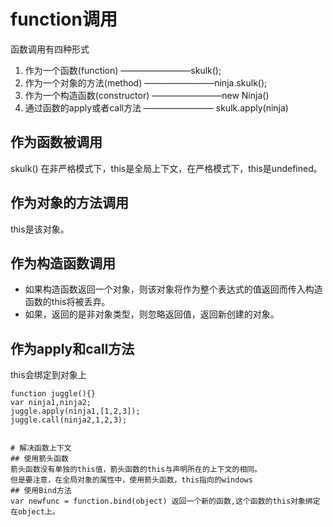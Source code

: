 # function调用

函数调用有四种形式

1. 作为一个函数(function) ————————skulk();
2. 作为一个对象的方法(method) ————————ninja.skulk();
3. 作为一个构造函数(constructor) ————————new Ninja()
4. 通过函数的apply或者call方法 ———————— skulk.apply(ninja)

## 作为函数被调用
skulk()
在非严格模式下，this是全局上下文，在严格模式下，this是undefined。

## 作为对象的方法调用
this是该对象。

## 作为构造函数调用
* 如果构造函数返回一个对象，则该对象将作为整个表达式的值返回而传入构造函数的this将被丢弃。
* 如果，返回的是非对象类型，则忽略返回值，返回新创建的对象。

## 作为apply和call方法
this会绑定到对象上

```
function juggle(){}
var ninja1,ninja2;
juggle.apply(ninja1,[1,2,3]);
juggle.call(ninja2,1,2,3);


# 解决函数上下文
## 使用箭头函数
箭头函数没有单独的this值，箭头函数的this与声明所在的上下文的相同。
但是要注意，在全局对象的属性中，使用箭头函数，this指向的windows
## 使用Bind方法
var newfunc = function.bind(object) 返回一个新的函数,这个函数的this对象绑定在object上。
